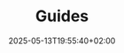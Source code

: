 ---
weight: 300
title: "Guides"
description: "Document each command"
icon: "folder"
date: "2025-05-13T19:55:40+02:00"
lastmod: "2025-05-13T19:55:40+02:00"
draft: false
---